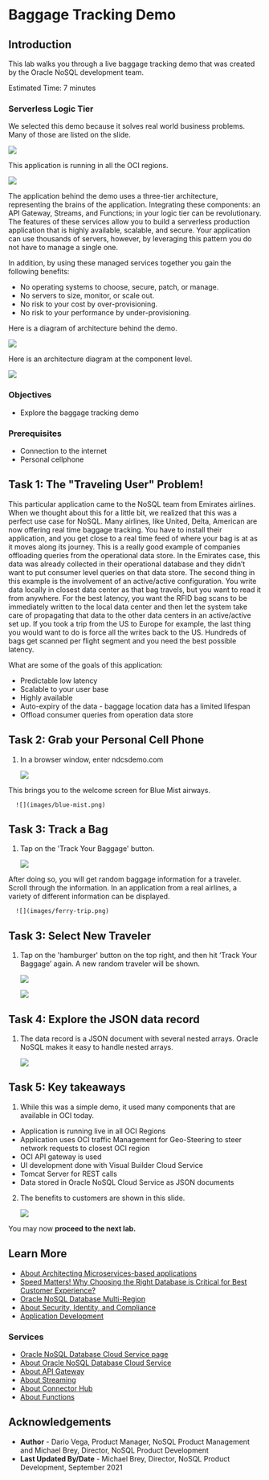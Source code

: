 # Baggage Tracking Demo

## Introduction

This lab walks you through a live baggage tracking demo that was created by the Oracle NoSQL development team.   

Estimated Time: 7 minutes


### Serverless Logic Tier

We selected this demo because it solves real world business problems.  Many of those are listed on the slide.

  ![](images/business-problem.png)

This application is running in all the OCI regions.

  ![](images/demo-region.png)

The application behind the demo uses a three-tier architecture, representing the brains of the application. Integrating these components: an API Gateway, Streams, and Functions; in your logic tier can be revolutionary.  The features of these services allow you to build a serverless production application that is highly available, scalable, and secure. Your application can use thousands of servers, however, by leveraging this pattern you do not have to manage a single one.

In addition, by using these managed services together you gain the following benefits:
*	No operating systems to choose, secure, patch, or manage.
*	No servers to size, monitor, or scale out.
*	No risk to your cost by over-provisioning.
*	No risk to your performance by under-provisioning.

Here is a diagram of architecture behind the demo.

  ![](images/arch-diagram.png)

Here is an architecture diagram at the component level.

  ![](images/component-arch.png)


### Objectives

* Explore the baggage tracking demo  

### Prerequisites

*  Connection to the internet
*  Personal cellphone


## Task 1: The "Traveling User" Problem!

This particular application came to the NoSQL team from Emirates airlines.  When we thought about this for a little bit, we realized that this was a perfect use case for NoSQL.  Many airlines, like United, Delta, American are now offering real time baggage tracking.  You have to install their application, and you get close to a real time feed of where your bag is at as it moves along its journey.  This is a really good example of companies offloading queries from the operational data store.   In the Emirates case, this data was already collected in their operational database and they didn’t want to put consumer level queries on that data store.   The second thing in this example is the involvement of an active/active configuration.  You write data locally in closest data center as that bag travels, but you want to read it from anywhere.  For the best latency, you want the RFID bag scans to be immediately written to the local data center and then let the system take care of propagating that data to the other data centers in an active/active set up.   If you took a trip from the US to Europe for example, the last thing you would want to do is force all the writes back to the US.   Hundreds of bags get scanned per flight segment and you need the best possible latency.   

What are some of the goals of this application:

  - Predictable low latency
  - Scalable to your user base
  - Highly available
  - Auto-expiry of the data - baggage location data has a limited lifespan
  - Offload consumer queries from operation data store


## Task 2: Grab your Personal Cell Phone

1. In a browser window, enter ndcsdemo.com

    ![](images/ndcs-google.png)

  This brings you to the welcome screen for Blue Mist airways.

      ![](images/blue-mist.png)

## Task 3: Track a Bag

1. Tap on the 'Track Your Baggage' button.

      ![](images/blue-mist-track.png)

  After doing so, you will get random baggage information for a traveler.  Scroll through the information.  In an application from a real airlines, a variety of different information can be displayed.   

      ![](images/ferry-trip.png)

## Task 3: Select New Traveler

1. Tap on the 'hamburger' button on the top right, and then hit ‘Track Your Baggage’ again.  A new random traveler will be shown.

      ![](images/hamburger-menu.png)

      ![](images/track-bag.png)

## Task 4:  Explore the JSON data record

1. The data record is a JSON document with several nested arrays.  Oracle NoSQL makes it easy to handle nested arrays.

      ![](images/json-record.png)


## Task 5: Key takeaways

1. While this was a simple demo, it used many components that are available in OCI today.

  * Application is running live in all OCI Regions
  * Application uses OCI traffic Management for Geo-Steering to steer network requests to closest OCI region
  * OCI API gateway is used
  * UI development done with Visual Builder Cloud Service
  * Tomcat Server for REST calls
  * Data stored in Oracle NoSQL Cloud Service as JSON documents


2. The benefits to customers are shown in this slide.

      ![](images/benefits.png)

You may now **proceed to the next lab.**

## Learn More

* [About Architecting Microservices-based applications](https://docs.oracle.com/en/solutions/learn-architect-microservice/index.html)
* [Speed Matters! Why Choosing the Right Database is Critical for Best Customer Experience?](https://blogs.oracle.com/nosql/post/speed-matters-why-choosing-the-right-database-is-critical-for-best-customer-experience)
* [Oracle NoSQL Database Multi-Region](https://blogs.oracle.com/nosql/post/oracle-nosql-database-multi-region-table-part1)
* [About Security, Identity, and Compliance](https://www.oracle.com/security/)
* [Application Development](https://www.oracle.com/application-development/)

### Services

* [Oracle NoSQL Database Cloud Service page](https://www.oracle.com/database/nosql-cloud.html)
* [About Oracle NoSQL Database Cloud Service](https://docs.oracle.com/pls/topic/lookup?ctx=cloud&id=CSNSD-GUID-88373C12-018E-4628-B241-2DFCB7B16DE8)
* [About API Gateway](https://docs.oracle.com/en-us/iaas/Content/APIGateway/Concepts/apigatewayoverview.htm)
* [About Streaming](https://docs.oracle.com/en-us/iaas/Content/Streaming/Concepts/streamingoverview.htm)
* [About Connector Hub](https://docs.oracle.com/en-us/iaas/Content/service-connector-hub/overview.htm)
* [About Functions](https://docs.oracle.com/en-us/iaas/Content/Functions/Concepts/functionsoverview.htm)



## Acknowledgements
* **Author** - Dario Vega, Product Manager, NoSQL Product Management and Michael Brey, Director, NoSQL Product Development
* **Last Updated By/Date** - Michael Brey, Director, NoSQL Product Development, September 2021
